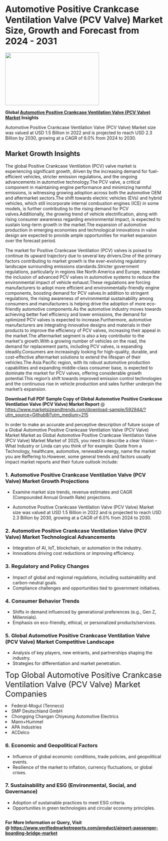 <H1>Automotive Positive Crankcase Ventilation Valve (PCV Valve) Market Size, Growth and Forecast from 2024 - 2031</H1><img class="aligncenter size-medium wp-image-584254" src="https://thirdeyenews.in/wp-content/uploads/2024/09/Global-Market-Research-300x168.jpeg" alt="" width="300" height="168" /><p><strong>Global&nbsp;<a href="https://www.marketsizeandtrends.com/download-sample/592944/?utm_source=Github8j?utm_medium=215">Automotive Positive Crankcase Ventilation Valve (PCV Valve) Market</a> Insights</strong></p><p>Automotive Positive Crankcase Ventilation Valve (PCV Valve) Market size was valued at USD 1.5 Billion in 2022 and is projected to reach USD 2.3 Billion by 2030, growing at a CAGR of 6.0% from 2024 to 2030.</p><p><h2>Market Growth Insights</h2> <p>The global Positive Crankcase Ventilation (PCV) valve market is experiencing significant growth, driven by the increasing demand for fuel-efficient vehicles, stricter emission regulations, and the ongoing advancements in automotive technology.The PCV valve, a critical component in maintaining engine performance and minimizing harmful emissions, is witnessing growing adoption across both the automotive OEM and aftermarket sectors.The shift towards electric vehicles (EVs) and hybrid vehicles, which still incorporate internal combustion engines (ICE) in some models, is further contributing to the rising demand for PCV valves.Additionally, the growing trend of vehicle electrification, along with rising consumer awareness regarding environmental impact, is expected to sustain long-term growth in the market.The expansion of automotive production in emerging economies and technological innovations in valve design are expected to provide ample opportunities for market expansion over the forecast period.</p> <p>The market for Positive Crankcase Ventilation (PCV) valves is poised to continue its upward trajectory due to several key drivers.One of the primary factors contributing to market growth is the ever-evolving regulatory landscape surrounding emissions standards.Stricter government regulations, particularly in regions like North America and Europe, mandate the inclusion of advanced PCV valves in automotive systems to reduce the environmental impact of vehicle exhaust.These regulations are forcing manufacturers to adopt more efficient and environmentally-friendly engine components, boosting demand for PCV valves.In addition to stringent regulations, the rising awareness of environmental sustainability among consumers and manufacturers is helping drive the adoption of more eco-friendly automotive components.As the automotive industry moves towards achieving better fuel efficiency and lower emissions, the demand for optimized PCV valves is expected to increase.Furthermore, automotive manufacturers are integrating innovative designs and materials in their products to improve the efficiency of PCV valves, increasing their appeal in the market.The aftermarket segment is also a key contributor to the market's growth.With a growing number of vehicles on the road, the demand for replacement parts, including PCV valves, is expanding steadily.Consumers are increasingly looking for high-quality, durable, and cost-effective aftermarket solutions to extend the lifespan of their vehicles.The Asia Pacific region, with its robust automotive production capabilities and expanding middle-class consumer base, is expected to dominate the market for PCV valves, offering considerable growth potential.This region’s shift towards improved emission control technologies and the continuous rise in vehicle production and sales further underpin the market’s expansion.</p><p><span class=""><strong>Download Full PDF Sample Copy of Global Automotive Positive Crankcase Ventilation Valve (PCV Valve) Market Report</strong> @ <a href="https://www.marketsizeandtrends.com/download-sample/592944/?utm_source=Github8j?utm_medium=215" target="_blank">https://www.marketsizeandtrends.com/download-sample/592944/?utm_source=Github8j?utm_medium=215</a></span></p><p>In order to make an accurate and perceptive description of future scope of a Global&nbsp;Automotive Positive Crankcase Ventilation Valve (PCV Valve) Market Market as Global&nbsp;Automotive Positive Crankcase Ventilation Valve (PCV Valve) Market Market of 2025, you need to describe a clear Vision &ndash; What Industry or Linda can you think of for example: Quote from a Technology, healthcare, automotive, renewable energy, name the market you are Reffering to.However, some general trends and factors usually impact market reports and their future outlook include:</p><h3>1.&nbsp;<strong>Automotive Positive Crankcase Ventilation Valve (PCV Valve) Market Growth Projections</strong></h3><ul><li>Examine market size trends, revenue estimates and CAGR (Compounded Annual Growth Rate) projections.</li><li><p>Automotive Positive Crankcase Ventilation Valve (PCV Valve) Market size was valued at USD 1.5 Billion in 2022 and is projected to reach USD 2.3 Billion by 2030, growing at a CAGR of 6.0% from 2024 to 2030.</p></li></ul><h3>2.&nbsp;<strong>Automotive Positive Crankcase Ventilation Valve (PCV Valve) Market Technological Advancements</strong></h3><ul><li>Integration of AI, IoT, blockchain, or automation in the industry.</li><li>Innovations driving cost reductions or improving efficiency.</li></ul><h3>3.&nbsp;<strong>Regulatory and Policy Changes</strong></h3><ul><li>Impact of global and regional regulations, including sustainability and carbon-neutral goals.</li><li>Compliance challenges and opportunities tied to government initiatives.</li></ul><h3>4.&nbsp;<strong>Consumer Behavior Trends</strong></h3><ul><li>Shifts in demand influenced by generational preferences (e.g., Gen Z, Millennials).</li><li>Emphasis on eco-friendly, ethical, or personalized products/services.</li></ul><h3>5.&nbsp;<strong>Global Automotive Positive Crankcase Ventilation Valve (PCV Valve) Market Competitive Landscape</strong></h3><ul><li>Analysis of key players, new entrants, and partnerships shaping the industry.</li><li>Strategies for differentiation and market penetration.</li></ul><p data-pm-slice="1 1 []"><span style="color: inherit; font-family: inherit; font-size: 25px;">Top Global Automotive Positive Crankcase Ventilation Valve (PCV Valve) Market Companies</span></p><div class="" data-test-id=""><p><li>Federal-Mogul (Tenneco)</li><li> SMP Deutschland GmbH</li><li> Chongqing Changan Chiyeung Automotive Electrics</li><li> Mann+Hummel</li><li> APA Industries</li><li> ACDelco</li></p></div><h3>6.&nbsp;<strong>Economic and Geopolitical Factors</strong></h3><ul><li>Influence of global economic conditions, trade policies, and geopolitical events.</li><li>Resilience of the market to inflation, currency fluctuations, or global crises.</li></ul><h3>7.&nbsp;<strong>Sustainability and ESG (Environmental, Social, and Governance)</strong></h3><ul><li>Adoption of sustainable practices to meet ESG criteria.</li><li>Opportunities in green technologies and circular economy principles.</li></ul><h2><strong style="font-size: 14px;">For More Information or Query, Visit @&nbsp;</strong><a style="background-color: #ffffff; font-size: 14px;" href="https://www.marketsizeandtrends.com/report/automotive-positive-crankcase-ventilation-valve-pcv-valve-market/" target="_blank">https://www.verifiedmarketreports.com/product/airport-passenger-boarding-bridge-market</a></h2>